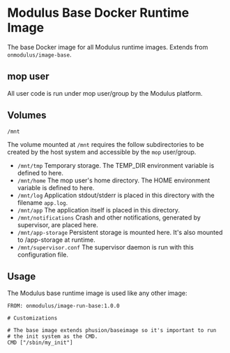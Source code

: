 Modulus Base Docker Runtime Image
=========

The base Docker image for all Modulus runtime images. Extends from
`onmodulus/image-base`.

## mop user
All user code is run under mop user/group by the Modulus platform.

## Volumes

`/mnt`

The volume mounted at `/mnt` requires the follow subdirectories to be created
by the host system and accessible by the `mop` user/group.

* `/mnt/tmp` Temporary storage. The TEMP_DIR environment variable is defined to here.
* `/mnt/home` The mop user's home directory. The HOME environment variable is defined to here.
* `/mnt/log` Application stdout/stderr is placed in this directory with the filename `app.log`.
* `/mnt/app` The application itself is placed in this directory.
* `/mnt/notifications` Crash and other notifications, generated by supervisor, are placed here.
* `/mnt/app-storage` Persistent storage is mounted here. It's also mounted to /app-storage at runtime.
* `/mnt/supervisor.conf` The supervisor daemon is run with this configuration file.

## Usage
The Modulus base runtime image is used like any other image:

```
FROM: onmodulus/image-run-base:1.0.0

# Customizations

# The base image extends phusion/baseimage so it's important to run
# the init system as the CMD.
CMD ["/sbin/my_init"]
```
